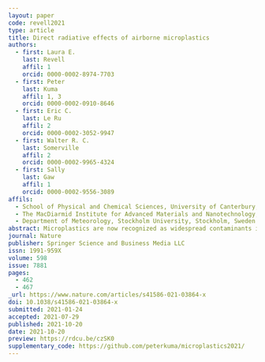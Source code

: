 ```yaml
---
layout: paper
code: revell2021
type: article
title: Direct radiative effects of airborne microplastics
authors:
  - first: Laura E.
    last: Revell
    affil: 1
    orcid: 0000-0002-8974-7703
  - first: Peter
    last: Kuma
    affil: 1, 3
    orcid: 0000-0002-0910-8646
  - first: Eric C.
    last: Le Ru
    affil: 2
    orcid: 0000-0002-3052-9947
  - first: Walter R. C.
    last: Somerville
    affil: 2
    orcid: 0000-0002-9965-4324
  - first: Sally
    last: Gaw
    affil: 1
    orcid: 0000-0002-9556-3089
affils:
  - School of Physical and Chemical Sciences, University of Canterbury, Christchurch, New Zealand
  - The MacDiarmid Institute for Advanced Materials and Nanotechnology, School of Chemical and Physical Sciences, Victoria University of Wellington, Wellington, New Zealand
  - Department of Meteorology, Stockholm University, Stockholm, Sweden
abstract: Microplastics are now recognized as widespread contaminants in the atmosphere, where, due to their small size and low density, they can be transported with winds around the Earth<sup>1,2,3,4,5,6,7,8,9,10,11,12,13,14,15,16,17,18,19,20,21,22,23,24,25</sup>. Atmospheric aerosols, such as mineral dust and other types of airborne particulate matter, influence Earth’s climate by absorbing and scattering radiation (direct radiative effects) and their impacts are commonly quantified with the effective radiative forcing (ERF) metric<sup>26</sup>. However, the radiative effects of airborne microplastics and associated implications for global climate are unknown. Here we present calculations of the optical properties and direct radiative effects of airborne microplastics (excluding aerosol–cloud interactions). The ERF of airborne microplastics is computed to be 0.044 ± 0.399 milliwatts per square metre in the present-day atmosphere assuming a uniform surface concentration of 1 microplastic particle per cubic metre and a vertical distribution up to 10 kilometres altitude. However, there are large uncertainties in the geographical and vertical distribution of microplastics. Assuming that they are confined to the boundary layer, shortwave effects dominate and the microplastic ERF is approximately −0.746 ± 0.553 milliwatts per square metre. Compared with the total ERF due to aerosol–radiation interactions<sup>27</sup> (−0.71 to −0.14 watts per square metre), the microplastic ERF is small. However, plastic production has increased rapidly over the past 70 years<sup>28</sup>; without serious attempts to overhaul plastic production and waste-management practices, the abundance and ERF of airborne microplastics will continue to increase.
journal: Nature
publisher: Springer Science and Business Media LLC
issn: 1991-959X
volume: 598
issue: 7881
pages:
  - 462
  - 467
_url: https://www.nature.com/articles/s41586-021-03864-x
doi: 10.1038/s41586-021-03864-x
submitted: 2021-01-24
accepted: 2021-07-29
published: 2021-10-20
date: 2021-10-20
preview: https://rdcu.be/czSK0
supplementary_code: https://github.com/peterkuma/microplastics2021/
---
```

